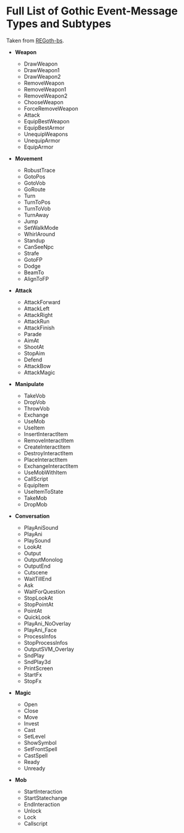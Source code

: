 # Full List of Gothic Event-Message Types and Subtypes

Taken from [REGoth-bs](https://github.com/REGoth-project/REGoth-bs/blob/master/src/AI/EventMessage.hpp).

- **Weapon**

  - DrawWeapon
  - DrawWeapon1
  - DrawWeapon2
  - RemoveWeapon
  - RemoveWeapon1
  - RemoveWeapon2
  - ChooseWeapon
  - ForceRemoveWeapon
  - Attack
  - EquipBestWeapon
  - EquipBestArmor
  - UnequipWeapons
  - UnequipArmor
  - EquipArmor

- **Movement**

  - RobustTrace
  - GotoPos
  - GotoVob
  - GoRoute
  - Turn
  - TurnToPos
  - TurnToVob
  - TurnAway
  - Jump
  - SetWalkMode
  - WhirlAround
  - Standup
  - CanSeeNpc
  - Strafe
  - GotoFP
  - Dodge
  - BeamTo
  - AlignToFP

- **Attack**

  - AttackForward
  - AttackLeft
  - AttackRight
  - AttackRun
  - AttackFinish
  - Parade
  - AimAt
  - ShootAt
  - StopAim
  - Defend
  - AttackBow
  - AttackMagic

- **Manipulate**

  - TakeVob
  - DropVob
  - ThrowVob
  - Exchange
  - UseMob
  - UseItem
  - InsertInteractItem
  - RemoveInteractItem
  - CreateInteractItem
  - DestroyInteractItem
  - PlaceInteractItem
  - ExchangeInteractItem
  - UseMobWithItem
  - CallScript
  - EquipItem
  - UseItemToState
  - TakeMob
  - DropMob

- **Conversation**

  - PlayAniSound
  - PlayAni
  - PlaySound
  - LookAt
  - Output
  - OutputMonolog
  - OutputEnd
  - Cutscene
  - WaitTillEnd
  - Ask
  - WaitForQuestion
  - StopLookAt
  - StopPointAt
  - PointAt
  - QuickLook
  - PlayAni_NoOverlay
  - PlayAni_Face
  - ProcessInfos
  - StopProcessInfos
  - OutputSVM_Overlay
  - SndPlay
  - SndPlay3d
  - PrintScreen
  - StartFx
  - StopFx

- **Magic**

  - Open
  - Close
  - Move
  - Invest
  - Cast
  - SetLevel
  - ShowSymbol
  - SetFrontSpell
  - CastSpell
  - Ready
  - Unready

- **Mob**
  - StartInteraction
  - StartStatechange
  - EndInteraction
  - Unlock
  - Lock
  - Callscript
